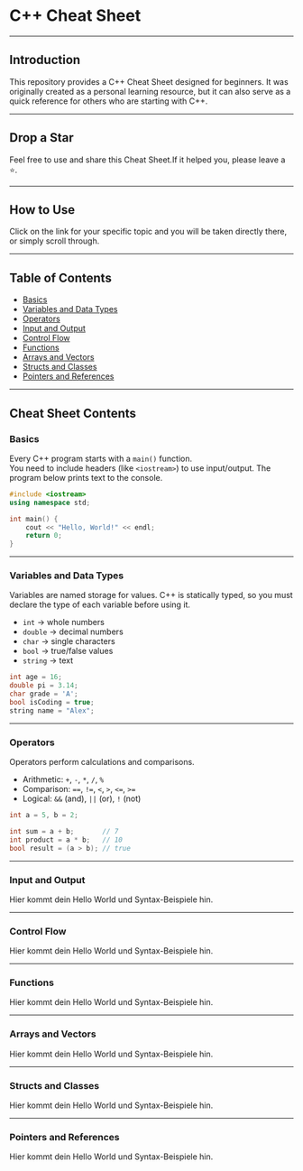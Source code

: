 # C++ Cheat Sheet

---

## Introduction
This repository provides a C++ Cheat Sheet designed for beginners.
It was originally created as a personal learning resource, but it can also serve as a quick reference for others who are starting with C++.

---

## Drop a Star
Feel free to use and share this Cheat Sheet.If it helped you, please leave a ⭐.

---

## How to Use
Click on the link for your specific topic and you will be taken directly there, or simply scroll through.

---

## Table of Contents
- [Basics](#basics)
- [Variables and Data Types](#variables-and-data-types)
- [Operators](#operators)
- [Input and Output](#input-and-output)
- [Control Flow](#control-flow)
- [Functions](#functions)
- [Arrays and Vectors](#arrays-and-vectors)
- [Structs and Classes](#structs-and-classes)
- [Pointers and References](#pointers-and-references)

---

## Cheat Sheet Contents
### Basics
Every C++ program starts with a `main()` function.  
You need to include headers (like `<iostream>`) to use input/output.
The program below prints text to the console.

```cpp
#include <iostream>
using namespace std;

int main() {
    cout << "Hello, World!" << endl;
    return 0;
}
```

____

### Variables and Data Types  
Variables are named storage for values.
C++ is statically typed, so you must declare the type of each variable before using it.
- `int` → whole numbers
- `double` → decimal numbers
- `char` → single characters
- `bool` → true/false values
- `string` → text

 ```cpp
int age = 16;
double pi = 3.14;
char grade = 'A';
bool isCoding = true;
string name = "Alex";
```


____


### Operators  
Operators perform calculations and comparisons.
- Arithmetic: `+`, `-`, `*`, `/`, `%`
- Comparison: `==`, `!=`, `<`, `>`, `<=`, `>=`
- Logical: `&&` (and), `||` (or), `!` (not)

```cpp
int a = 5, b = 2;

int sum = a + b;       // 7
int product = a * b;   // 10
bool result = (a > b); // true
```

____

### Input and Output
Hier kommt dein Hello World und Syntax-Beispiele hin.

____

### Control Flow  
Hier kommt dein Hello World und Syntax-Beispiele hin.

____

### Functions 
Hier kommt dein Hello World und Syntax-Beispiele hin.

____

### Arrays and Vectors  
Hier kommt dein Hello World und Syntax-Beispiele hin.

____

### Structs and Classes  
Hier kommt dein Hello World und Syntax-Beispiele hin.

____

### Pointers and References
Hier kommt dein Hello World und Syntax-Beispiele hin.





